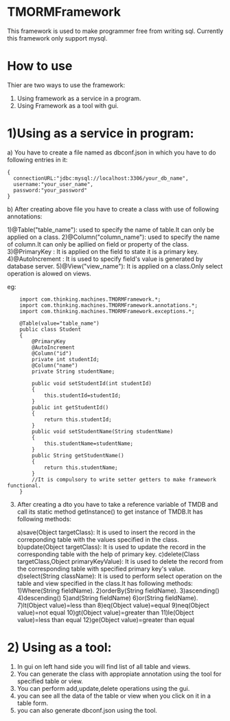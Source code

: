 # TMORMFramework
This framework is used to make programmer free from writing sql.
Currently this framework only support mysql.

# How to use
Thier are two ways to use the framework:

1) Using framework as a service in a program.
2) Using Framework as a tool with gui.

# 1)Using as a service in program:

a) You have to create a file named as dbconf.json in which you have to do following entries in it:
    
    {
      connectionURL:"jdbc:mysql://localhost:3306/your_db_name",
      username:"your_user_name",
      password:"your_password"
    }

b) After creating above file you have to create a class with use of following annotations:

 1)@Table("table_name"): used to specify the name of table.It can only be applied on a class.
 2)@Column("column_name"): used to specify the name of column.It can only be apllied on field or property of the class.
 3)@PrimaryKey : It is applied on the field to state it is a primary key.
 4)@AutoIncrement : It is used to specify field's value is generated by database server.
 5)@View("view_name"): It is applied on a class.Only select operation is alowed on views.
 
 eg:
        
        import com.thinking.machines.TMORMFramework.*;
        import com.thinking.machines.TMORMFramework.annotations.*;
        import com.thinking.machines.TMORMFramework.exceptions.*;
        
        @Table(value="table_name")
        public class Student
        {
            @PrimaryKey
            @AutoIncrement
            @Column("id")
            private int studentId;
            @Column("name")
            private String studentName;
            
            public void setStudentId(int studentId)
            {
                this.studentId=studentId;
            }
            public int getStudentId()
            {
                return this.studentId;
            }
            public void setStudentName(String studentName)
            {
                this.studentName=studentName;
            }
            public String getStudentName()
            {
                return this.studentName;
            }
            //It is compulsory to write setter getters to make framework functional.
        }
 
 3) After creating a dto you have to take a reference variable of TMDB and call its static method getInstance() to get instance of TMDB.It has following methods:
 
    a)save(Object targetClass): It is used to insert the record in the correponding table with the values specified in the class.
    b)update(Object targetClass): It is used to update the record in the corresponding table with the help of primary key.
    c)delete(Class targetClass,Object primaryKeyValue): It is used to delete the record from the corresponding table with specified primary key's value.
    d)select(String className): It is used to perform select operation on the table and view specified in the class.It has following methods:
        1)Where(String fieldName).
        2)orderBy(String fieldName).
        3)ascending()
        4)descending()
        5)and(String fieldName)
        6)or(String fieldName).
        7)lt(Object value)=less than
        8)eq(Object value)=equal
        9)neq(Object value)=not equal
        10)gt(Object value)=greater than
        11)le(Object value)=less than equal
        12)ge(Object value)=greater than equal
   
   
# 2) Using as a tool:

1) In gui on left hand side you will find list of all table and views. 
2) You can generate the class with appropiate annotation using the tool for specified table or view.
3) You can perform add,update,delete operations using the gui.
4) you can see all the data of the table or view when you click on it in a table form.
5) you can also generate dbconf.json using the tool.
